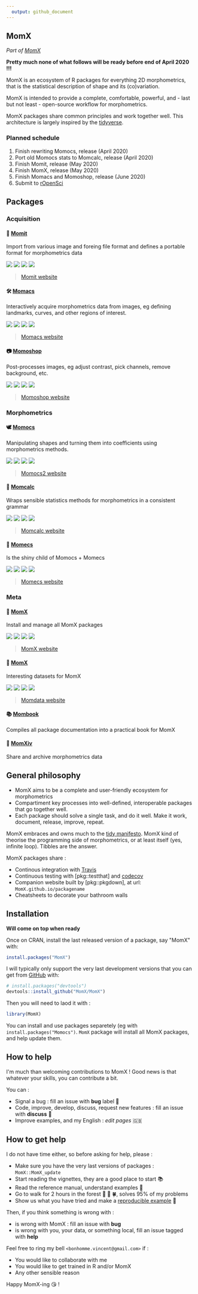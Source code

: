 ```yaml
---
  output: github_document
---
```


<!-- README.md is generated from README.Rmd. Please edit that file -->





## MomX

*Part of [MomX](https://momx.github.io/MomX/)*

**Pretty much none of what follows will be ready before end of April 2020 !!!**

MomX is an ecosystem of R packages for everything 2D morphometrics, that
is the statistical description of shape and its (co)variation. 

MomX is
intended to provide a complete, comfortable, powerful, and - last but
not least - open-source workflow for morphometrics.

MomX packages share common principles and work together well. This
architecture is largely inspired by the
[tidyverse](https://tidyverse.org).

### Planned schedule

1. Finish rewriting Momocs, release (April 2020)
2. Port old Momocs stats to Momcalc, release (April 2020)
3. Finish Momit, release (May 2020)
4. Finish MomX, release (May 2020)
5. Finish Momacs and Momoshop, release (June 2020)
6. Submit to [rOpenSci](https://ropensci.org/)

## Packages
### Acquisition

#### 🖖 [Momit](https://github.com/MomX/Momit)

Import from various image and foreing file format and defines a portable format for morphometrics data

[![](https://img.shields.io/badge/lifecycle-experimental-orange.svg)](https://www.tidyverse.org/lifecycle/#experimental) [![](https://www.r-pkg.org/badges/version/Momit?color=green)](https://cran.r-project.org/package=Momit) [![](https://travis-ci.org/MomX/Momit.svg?branch=master)](https://travis-ci.org/MomX/Momit) [![](https://codecov.io/gh/MomX/Momit/branch/master/graph/badge.svg)](https://codecov.io/gh/MomX/Momit) 

> [Momit website](https://momx.github.io/Momit)

#### 🛠 [Momacs](https://github.com/MomX/Momacs)

Interactively acquire morphometrics data from images, eg defining landmarks, curves, and other regions of interest.

[![](https://img.shields.io/badge/lifecycle-experimental-orange.svg)](https://www.tidyverse.org/lifecycle/#experimental) [![](https://www.r-pkg.org/badges/version/Momacs?color=green)](https://cran.r-project.org/package=Momacs) [![](https://travis-ci.org/MomX/Momacs.svg?branch=master)](https://travis-ci.org/MomX/Momacs) [![](https://codecov.io/gh/MomX/Momacs/branch/master/graph/badge.svg)](https://codecov.io/gh/MomX/Momacs) 

> [Momacs website](https://momx.github.io/Momacs)

#### 📷 [Momoshop](https://github.com/MomX/Momoshop)

Post-processes images, eg adjust contrast, pick channels, remove background, etc.

[![](https://img.shields.io/badge/lifecycle-experimental-orange.svg)](https://www.tidyverse.org/lifecycle/#experimental) [![](https://www.r-pkg.org/badges/version/Momoshop?color=green)](https://cran.r-project.org/package=Momoshop) [![](https://travis-ci.org/MomX/Momoshop.svg?branch=master)](https://travis-ci.org/MomX/Momoshop) [![](https://codecov.io/gh/MomX/Momoshop/branch/master/graph/badge.svg)](https://codecov.io/gh/MomX/Momoshop) 

> [Momoshop website](https://momx.github.io/Momoshop)

### Morphometrics
#### 🕊 [Momocs](https://github.com/MomX/Momocs)

Manipulating shapes and turning them into coefficients using morphometrics methods.

[![](https://img.shields.io/badge/lifecycle-experimental-orange.svg)](https://www.tidyverse.org/lifecycle/#experimental) [![](https://www.r-pkg.org/badges/version/Momocs2?color=green)](https://cran.r-project.org/package=Momocs2) [![](https://travis-ci.org/MomX/Momocs2.svg?branch=master)](https://travis-ci.org/MomX/Momocs2) [![](https://codecov.io/gh/MomX/Momocs2/branch/master/graph/badge.svg)](https://codecov.io/gh/MomX/Momocs2) 

> [Momocs2 website](https://momx.github.io/Momocs2)


#### 🧮 [Momcalc](https://github.com/MomX/Momcalc)

Wraps sensible statistics methods for morphometrics in a consistent grammar

[![](https://img.shields.io/badge/lifecycle-experimental-orange.svg)](https://www.tidyverse.org/lifecycle/#experimental) [![](https://www.r-pkg.org/badges/version/Momcalc?color=green)](https://cran.r-project.org/package=Momcalc) [![](https://travis-ci.org/MomX/Momcalc.svg?branch=master)](https://travis-ci.org/MomX/Momcalc) [![](https://codecov.io/gh/MomX/Momcalc/branch/master/graph/badge.svg)](https://codecov.io/gh/MomX/Momcalc) 

> [Momcalc website](https://momx.github.io/Momcalc)

#### 🔮 [Momecs](https://github.com/MomX/Momecs)
Is the shiny child of Momocs + Momecs

[![](https://img.shields.io/badge/lifecycle-experimental-orange.svg)](https://www.tidyverse.org/lifecycle/#experimental) [![](https://www.r-pkg.org/badges/version/Momecs?color=green)](https://cran.r-project.org/package=Momecs) [![](https://travis-ci.org/MomX/Momecs.svg?branch=master)](https://travis-ci.org/MomX/Momecs) [![](https://codecov.io/gh/MomX/Momecs/branch/master/graph/badge.svg)](https://codecov.io/gh/MomX/Momecs) 

> [Momecs website](https://momx.github.io/Momecs)

### Meta
#### 💍 [MomX](https://github.com/MomX/MomX)

Install and manage all MomX packages

[![](https://img.shields.io/badge/lifecycle-experimental-orange.svg)](https://www.tidyverse.org/lifecycle/#experimental) [![](https://www.r-pkg.org/badges/version/MomX?color=green)](https://cran.r-project.org/package=MomX) [![](https://travis-ci.org/MomX/MomX.svg?branch=master)](https://travis-ci.org/MomX/MomX) [![](https://codecov.io/gh/MomX/MomX/branch/master/graph/badge.svg)](https://codecov.io/gh/MomX/MomX) 

> [MomX website](https://momx.github.io/MomX)

#### 🍭 [MomX](https://github.com/MomX/Momdata)

Interesting datasets for MomX

[![](https://img.shields.io/badge/lifecycle-experimental-orange.svg)](https://www.tidyverse.org/lifecycle/#experimental) [![](https://www.r-pkg.org/badges/version/Momdata?color=green)](https://cran.r-project.org/package=Momdata) [![](https://travis-ci.org/MomX/Momdata.svg?branch=master)](https://travis-ci.org/MomX/Momdata) [![](https://codecov.io/gh/MomX/Momdata/branch/master/graph/badge.svg)](https://codecov.io/gh/MomX/Momdata) 

> [Momdata website](https://momx.github.io/Momdata)

#### 📚 [Mombook](https://github.com/MomX/Momocs)

Compiles all package documentation into a practical book for MomX

#### 🚯 [MomXiv](https://github.com/MomX/MomXiv)

Share and archive morphometrics data


## General philosophy
* MomX aims to be a complete and user-friendly ecosystem for morphometrics
* Compartiment key processes into well-defined, interoperable packages that go together well.
* Each package should solve a single task, and do it well. Make it work, document, release, improve, repeat.

MomX embraces and owns much to the [tidy manifesto](https://cran.r-project.org/web/packages/tidyverse/vignettes/manifesto.html). MomX kind of theorise the programming side of morphometrics, or at least itself (yes, infinite loop). Tibbles are the answer.

MomX packages share :

* Continous integration with [Travis](travis-ci.org/)
* Continuous testing with [pkg::testthat] and [codecov](https://codecov.io)
* Companion website built by [pkg::pkgdown], at url: `MomX.github.io/packagename`
* Cheatsheets to decorate your bathroom walls


## Installation
__Will come on top when ready__

Once on CRAN, install the last released version of a package, say "MomX" with:

``` r
install.packages("MomX")
```

I will typically only support the very last development versions that you can get from [GitHub](https://github.com/) with:

``` r
# install.packages("devtools")
devtools::install_github("MomX/MomX")
```

Then you will need to laod it with :


```r
library(MomX)
```

You can install and use packages separetely (eg with `install.packages("Momocs")`. `MomX` package will install all MomX packages, and help update them.

## How to help
I'm much than welcoming contributions to MomX ! Good news is that whatever your skills, you can contribute a bit.

You can :

* Signal a bug : fill an issue with __bug__ label :bug:
* Code, improve, develop, discuss, request new features : fill an issue with __discuss__ :wrench:
* Improve examples, and my English : _edit pages_ :uk:

## How to get help
I do not have time either, so before asking for help, please :

* Make sure you have the very last versions of packages : `MomX::MomX_update`
* Start reading the vignettes, they are a good place to start :books:
* Read the reference manual, understand examples :hatching_chick:
* Go to walk for 2 hours in the forest :deciduous_tree: :boar: :four_leaf_clover:, solves 95% of my problems
* Show us what you have tried and make a [reproducible example](https://stackoverflow.com/questions/5963269/how-to-make-a-great-r-reproducible-example) :pill:

Then, if you think something is wrong with :

* is wrong with MomX : fill an issue with __bug__
* is wrong with you, your data, or something local, fill an issue tagged with __help__

Feel free to ring my bell `<bonhomme.vincent@gmail.com>` if :

* You would like to collaborate with me
* You would like to get trained in R and/or MomX
* Any other sensible reason

Happy MomX-ing :kissing_heart: !

